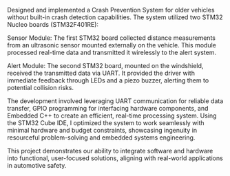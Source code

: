 Designed and implemented a Crash Prevention System for older vehicles without built-in crash detection capabilities. The system utilized two STM32 Nucleo boards (STM32F401RE):

Sensor Module: The first STM32 board collected distance measurements from an ultrasonic sensor mounted externally on the vehicle. This module processed real-time data and transmitted it wirelessly to the alert system.

Alert Module: The second STM32 board, mounted on the windshield, received the transmitted data via UART. It provided the driver with immediate feedback through LEDs and a piezo buzzer, alerting them to potential collision risks.

The development involved leveraging UART communication for reliable data transfer, GPIO programming for interfacing hardware components, and Embedded C++ to create an efficient, real-time processing system. Using the STM32 Cube IDE, I optimized the system to work seamlessly with minimal hardware and budget constraints, showcasing ingenuity in resourceful problem-solving and embedded systems engineering.

This project demonstrates our ability to integrate software and hardware into functional, user-focused solutions, aligning with real-world applications in automotive safety.
